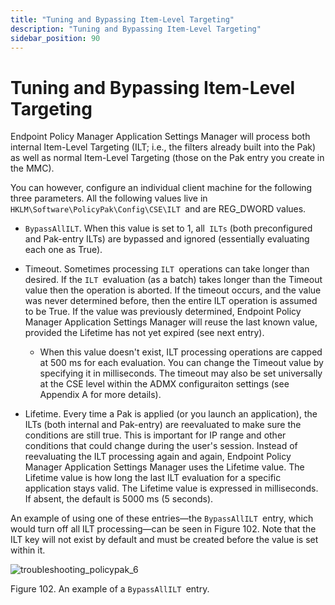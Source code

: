 ```yaml
---
title: "Tuning and Bypassing Item-Level Targeting"
description: "Tuning and Bypassing Item-Level Targeting"
sidebar_position: 90
---
```


# Tuning and Bypassing Item-Level Targeting

Endpoint Policy Manager Application Settings Manager will process both internal Item-Level Targeting
(ILT; i.e., the filters already built into the Pak) as well as normal Item-Level Targeting (those on
the Pak entry you create in the MMC).

You can however, configure an individual client machine for the following three parameters. All the
following values live in `HKLM\Software\PolicyPak\Config\CSE\ILT `and are REG_DWORD values.

- `BypassAllILT`. When this value is set to 1, all` ILTs` (both preconfigured and Pak-entry ILTs)
  are bypassed and ignored (essentially evaluating each one as True).
- Timeout. Sometimes processing `ILT `operations can take longer than desired. If the
  `ILT `evaluation (as a batch) takes longer than the Timeout value then the operation is aborted.
  If the timeout occurs, and the value was never determined before, then the entire ILT operation is
  assumed to be True. If the value was previously determined, Endpoint Policy Manager Application
  Settings Manager will reuse the last known value, provided the Lifetime has not yet expired (see
  next entry).

  - When this value doesn't exist, ILT processing operations are capped at 500 ms for each
    evaluation. You can change the Timeout value by specifying it in milliseconds. The timeout may
    also be set universally at the CSE level within the ADMX configuraiton settings (see Appendix
    A for more details).

- Lifetime. Every time a Pak is applied (or you launch an application), the ILTs (both internal and
  Pak-entry) are reevaluated to make sure the conditions are still true. This is important for IP
  range and other conditions that could change during the user's session. Instead of reevaluating
  the ILT processing again and again, Endpoint Policy Manager Application Settings Manager uses the
  Lifetime value. The Lifetime value is how long the last ILT evaluation for a specific application
  stays valid. The Lifetime value is expressed in milliseconds. If absent, the default is 5000 ms (5
  seconds).

An example of using one of these entries—the `BypassAllILT `entry, which would turn off all ILT
processing—can be seen in Figure 102. Note that the ILT key will not exist by default and must be
created before the value is set within it.

![troubleshooting_policypak_6](/images/endpointpolicymanager/troubleshooting/applicationsettings/itemleveltargeting/troubleshooting_endpointpolicymanager_6.webp)

Figure 102. An example of a `BypassAllILT `entry.
